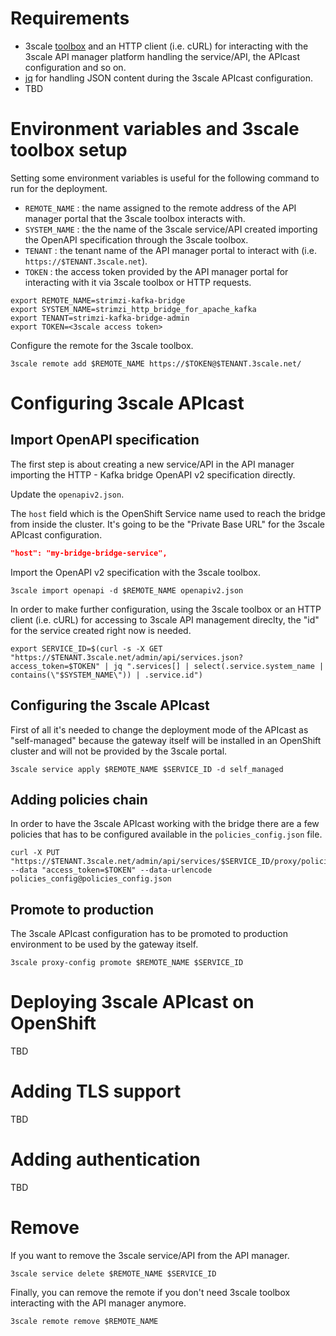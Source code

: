 # Requirements

* 3scale [toolbox](https://github.com/3scale/3scale_toolbox) and an HTTP client (i.e. cURL) for interacting with the 3scale API manager platform handling the service/API, the APIcast configuration and so on.
* [jq](https://stedolan.github.io/jq/) for handling JSON content during the 3scale APIcast configuration.
* TBD

# Environment variables and 3scale toolbox setup

Setting some environment variables is useful for the following command to run for the deployment.

* `REMOTE_NAME` : the name assigned to the remote address of the API manager portal that the 3scale toolbox interacts with.
* `SYSTEM_NAME` : the the name of the 3scale service/API created importing the OpenAPI specification through the 3scale toolbox.
* `TENANT` : the tenant name of the API manager portal to interact with (i.e. `https://$TENANT.3scale.net`).
* `TOKEN` : the access token provided by the API manager portal for interacting with it via 3scale toolbox or HTTP requests.

```shell
export REMOTE_NAME=strimzi-kafka-bridge
export SYSTEM_NAME=strimzi_http_bridge_for_apache_kafka
export TENANT=strimzi-kafka-bridge-admin
export TOKEN=<3scale access token>
```

Configure the remote for the 3scale toolbox.

```shell
3scale remote add $REMOTE_NAME https://$TOKEN@$TENANT.3scale.net/
```

# Configuring 3scale APIcast

## Import OpenAPI specification

The first step is about creating a new service/API in the API manager importing the HTTP - Kafka bridge OpenAPI v2 specification directly.

Update the `openapiv2.json`.

The `host` field which is the OpenShift Service name used to reach the bridge from inside the cluster.
It's going to be the "Private Base URL" for the 3scale APIcast configuration. 

```json
"host": "my-bridge-bridge-service",
```

Import the OpenAPI v2 specification with the 3scale toolbox.

```shell
3scale import openapi -d $REMOTE_NAME openapiv2.json
```

In order to make further configuration, using the 3scale toolbox or an HTTP client (i.e. cURL) for accessing to 3scale API management direclty, the "id" for the service created right now is needed.

```shell
export SERVICE_ID=$(curl -s -X GET "https://$TENANT.3scale.net/admin/api/services.json?access_token=$TOKEN" | jq ".services[] | select(.service.system_name | contains(\"$SYSTEM_NAME\")) | .service.id")
```

## Configuring the 3scale APIcast

First of all it's needed to change the deployment mode of the APIcast as "self-managed" because the gateway itself will be installed in an OpenShift cluster and will not be provided by the 3scale portal.

```shell
3scale service apply $REMOTE_NAME $SERVICE_ID -d self_managed
```

## Adding policies chain

In order to have the 3scale APIcast working with the bridge there are a few policies that has to be configured available in the `policies_config.json` file.

```shell
curl -X PUT "https://$TENANT.3scale.net/admin/api/services/$SERVICE_ID/proxy/policies.json" --data "access_token=$TOKEN" --data-urlencode policies_config@policies_config.json
```

## Promote to production

The 3scale APIcast configuration has to be promoted to production environment to be used by the gateway itself.

```shell
3scale proxy-config promote $REMOTE_NAME $SERVICE_ID
```

# Deploying 3scale APIcast on OpenShift

TBD

# Adding TLS support

TBD

# Adding authentication

TBD

# Remove

If you want to remove the 3scale service/API from the API manager.

```shell
3scale service delete $REMOTE_NAME $SERVICE_ID
```

Finally, you can remove the remote if you don't need 3scale toolbox interacting with the API manager anymore.

```shell
3scale remote remove $REMOTE_NAME
```